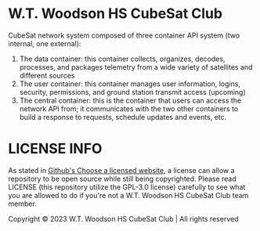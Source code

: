 # W.T. Woodson HS CubeSat Club

CubeSat network system composed of three container API system (two internal, one external):
  1. The data container: this container collects, organizes, decodes, processes, and packages telemetry from a wide variety of satellites and different sources
  2. The user container: this container manages user information, logins, security, permissions, and ground station transmit access (upcoming)
  3. The central container: this is the container that users can access the network API from; it communicates with the two other containers to build a response to requests, schedule         updates and events, etc.

# LICENSE INFO

As stated in [Github's Choose a licensed website](https://choosealicense.com/no-permission/), a license can allow a repository to be open source while still being copyrighted. Please read LICENSE (this repository utilize the GPL-3.0 license) carefully to see what you are allowed to do if you're not a W.T. Woodson HS CubeSat Club team member. 

Copyright © 2023 W.T. Woodson HS CubeSat Club | All rights reserved
